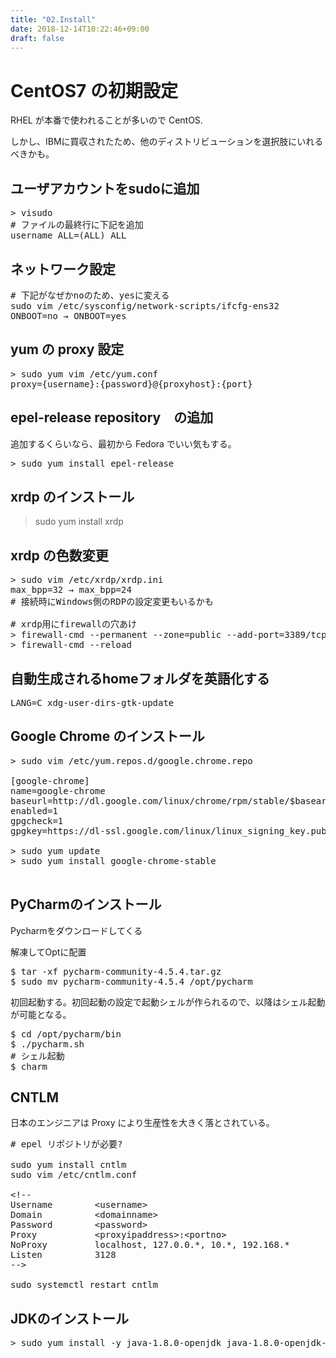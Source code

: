 ```yaml
---
title: "02.Install"
date: 2018-12-14T10:22:46+09:00
draft: false
---
```


# CentOS7 の初期設定

RHEL が本番で使われることが多いので CentOS.

しかし、IBMに買収されたため、他のディストリビューションを選択肢にいれるべきかも。

## ユーザアカウントをsudoに追加 

<pre>
> visudo 
# ファイルの最終行に下記を追加 
username ALL=(ALL) ALL 
</pre>

## ネットワーク設定 

<pre>
# 下記がなぜかnoのため、yesに変える 
sudo vim /etc/sysconfig/network-scripts/ifcfg-ens32 
ONBOOT=no → ONBOOT=yes 
</pre>

## yum の proxy 設定

<pre>
> sudo yum vim /etc/yum.conf 
proxy={username}:{password}@{proxyhost}:{port} 
</pre>

## epel-release repository　の追加 

追加するくらいなら、最初から Fedora でいい気もする。

<pre>
> sudo yum install epel-release 
</pre>

## xrdp のインストール 

> sudo yum install xrdp 

## xrdp の色数変更 

<pre>
> sudo vim /etc/xrdp/xrdp.ini 
max_bpp=32 → max_bpp=24 
# 接続時にWindows側のRDPの設定変更もいるかも

# xrdp用にfirewallの穴あけ 
> firewall-cmd --permanent --zone=public --add-port=3389/tcp 
> firewall-cmd --reload 
</pre>
 

## 自動生成されるhomeフォルダを英語化する 

<pre>
LANG=C xdg-user-dirs-gtk-update 
</pre>

## Google Chrome のインストール

<pre>
> sudo vim /etc/yum.repos.d/google.chrome.repo 

[google-chrome] 
name=google-chrome 
baseurl=http://dl.google.com/linux/chrome/rpm/stable/$basearch 
enabled=1 
gpgcheck=1 
gpgkey=https://dl-ssl.google.com/linux/linux_signing_key.pub  

> sudo yum update 
> sudo yum install google-chrome-stable 

</pre>

## PyCharmのインストール 

Pycharmをダウンロードしてくる 

解凍してOptに配置 

<pre>
$ tar -xf pycharm-community-4.5.4.tar.gz 
$ sudo mv pycharm-community-4.5.4 /opt/pycharm 
</pre>
 
初回起動する。初回起動の設定で起動シェルが作られるので、以降はシェル起動が可能となる。 

<pre>
$ cd /opt/pycharm/bin 
$ ./pycharm.sh 
# シェル起動 
$ charm 
</pre>

## CNTLM 

日本のエンジニアは Proxy により生産性を大きく落とされている。

<pre>
# epel リポジトリが必要? 

sudo yum install cntlm  
sudo vim /etc/cntlm.conf 

&lt;!-- 
Username        &lt;username&gt;
Domain          &lt;domainname&gt;
Password        &lt;password&gt;
Proxy           &lt;proxyipaddress&gt;:&lt;portno&gt;
NoProxy         localhost, 127.0.0.*, 10.*, 192.168.* 
Listen          3128 
--&gt;

sudo systemctl restart cntlm 
</pre>
 

## JDKのインストール 

<pre>
> sudo yum install -y java-1.8.0-openjdk java-1.8.0-openjdk-devel
</pre>